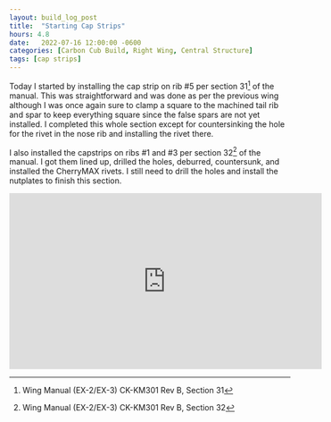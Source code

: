 ```yaml
---
layout: build_log_post
title:  "Starting Cap Strips"
hours: 4.8
date:   2022-07-16 12:00:00 -0600
categories: [Carbon Cub Build, Right Wing, Central Structure]
tags: [cap strips]
---
```


Today I started by installing the cap strip on rib #5 per section 31[^section-31-ref] of the manual. This was straightforward and was done as per the previous wing although I was once again sure to clamp a square to the machined tail rib and spar to keep everything square since the false spars are not yet installed. I completed this whole section except for countersinking the hole for the rivet in the nose rib and installing the rivet there.

I also installed the capstrips on ribs #1 and #3 per section 32[^section-32-ref] of the manual. I got them lined up, drilled the holes, deburred, countersunk, and installed the CherryMAX rivets. I still need to drill the holes and install the nutplates to finish this section.

<iframe width="560" height="315" src="https://www.youtube.com/embed/tyvJcNHW8mU" title="YouTube video player" frameborder="0" allow="accelerometer; autoplay; clipboard-write; encrypted-media; gyroscope; picture-in-picture" allowfullscreen></iframe>

[^section-31-ref]: Wing Manual (EX-2/EX-3) CK-KM301 Rev B, Section 31
[^section-32-ref]: Wing Manual (EX-2/EX-3) CK-KM301 Rev B, Section 32